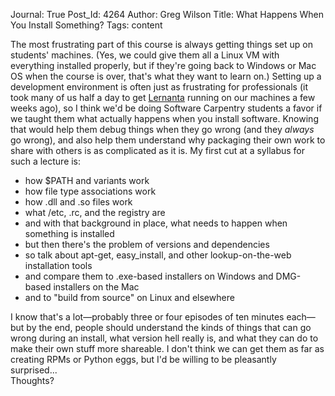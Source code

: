 Journal: True
Post_Id: 4264
Author: Greg Wilson
Title: What Happens When You Install Something?
Tags: content

<p>The most frustrating part of this course is always getting things set up on students' machines. (Yes, we could give them all a Linux VM with everything installed properly, but if they're going back to Windows or Mac OS when the course is over, that's what they want to learn on.) Setting up a development environment is often just as frustrating for professionals (it took many of us half a day to get <a href="https://github.com/p2pu/lernanta">Lernanta</a> running on our machines a few weeks ago), so I think we'd be doing Software Carpentry students a favor if we taught them what actually happens when you install software. Knowing that would help them debug things when they go wrong (and they <em>always</em> go wrong), and also help them understand why packaging their own work to share with others is as complicated as it is. My first cut at a syllabus for such a lecture is:</p>
<ul>
<li>how $PATH and variants work</li>
<li>how file type associations work</li>
<li>how .dll and .so files work</li>
<li>what /etc, .rc, and the registry are</li>
<li>and with that background in place, what needs to happen when something is installed</li>
<li>but then there's the problem of versions and dependencies</li>
<li>so talk about apt-get, easy_install, and other lookup-on-the-web installation tools</li>
<li>and compare them to .exe-based installers on Windows and DMG-based installers on the Mac</li>
<li>and to "build from source" on Linux and elsewhere</li>
</ul>
<p>I know that's a lot&mdash;probably three or four episodes of ten minutes each&mdash;but by the end, people should understand the kinds of things that can go wrong during an install, what version hell really is, and what they can do to make their own stuff more shareable.  I don't think we can get them as far as creating RPMs or Python eggs, but I'd be willing to be pleasantly surprised...<br />
Thoughts?</p>
